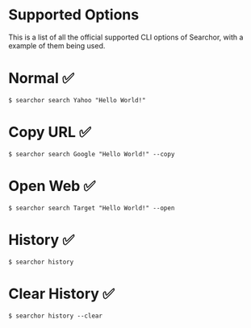 # Supported Options

This is a list of all the official supported CLI options of Searchor, with a example of them being used.

# Normal ✅
```shell
$ searchor search Yahoo "Hello World!"

```

# Copy URL ✅
```shell
$ searchor search Google "Hello World!" --copy
```

# Open Web ✅ 

```shell
$ searchor search Target "Hello World!" --open
```

# History ✅
```shell
$ searchor history
```

# Clear History ✅
```shell
$ searchor history --clear
```
